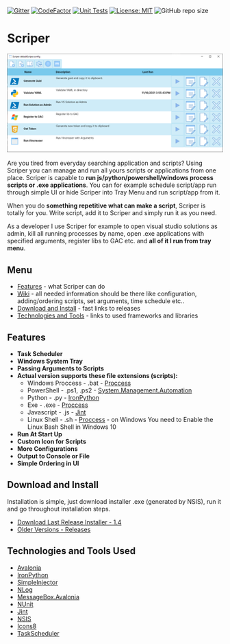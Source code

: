[![Gitter](https://badges.gitter.im/ScriperApp/community.svg)](https://gitter.im/ScriperApp/community?utm_source=badge&utm_medium=badge&utm_campaign=pr-badge)
[![CodeFactor](https://www.codefactor.io/repository/github/gramli/scriper/badge/master)](https://www.codefactor.io/repository/github/gramli/scriper/overview/master)
[![Unit Tests](https://github.com/Gramli/Scriper/actions/workflows/dotnet.yml/badge.svg?branch=master)](https://github.com/Gramli/Scriper/actions/workflows/dotnet.yml)
[![License: MIT](https://img.shields.io/badge/License-MIT-yellow.svg)](https://github.com/Gramli/Scriper/blob/master/LICENSE.md)
![GitHub repo size](https://img.shields.io/github/repo-size/Gramli/Scriper)

# Scriper

![Scriper Example](/Images/scriper.png)

Are you tired from everyday searching application and scripts? Using Scriper you can manage and run all yours scripts or applications from one place.
Scriper is capable to **run js/python/powershell/windows process scripts or .exe applications**. You can for example schedule script/app run through simple UI or hide Scriper into Tray Menu and run script/app from it.    

When you do **something repetitive what can make a script**, Scriper is totally for you. Write script, add it to Scriper and simply run it as you need.


As a developer I use Scriper for example to open visual studio solutions as admin, kill all running processes by name, open .exe applications with specified arguments, register libs to GAC etc. and **all of it I run from tray menu**.

## Menu
* [Features](#features) - what Scriper can do
* [Wiki](https://github.com/Gramli/Scriper/wiki) - all needed information should be there like configuration, adding/ordering scripts, set arguments, time schedule etc..    
* [Download and Install](#download-and-install) - fast links to releases   
* [Technologies and Tools](#technologies-and-tools-used) - links to used frameworks and libraries 

## Features
- **Task Scheduler**  
- **Windows System Tray**
- **Passing Arguments to Scripts**  
- **Actual version supports these file extensions (scripts):**
  * Windows Proccess - .bat - [Proccess](https://docs.microsoft.com/en-gb/dotnet/api/system.diagnostics.process?view=netcore-3.1)
  * PowerShell - .ps1, .ps2 -  [System.Management.Automation](https://www.nuget.org/packages/Microsoft.PowerShell.SDK/)
  * Python - .py - [IronPython](https://github.com/IronLanguages/ironpython2)
  * Exe - .exe -  [Proccess](https://docs.microsoft.com/en-gb/dotnet/api/system.diagnostics.process?view=netcore-3.1)
  * Javascript - .js - [Jint](https://github.com/sebastienros/jint)
  * Linux Shell - .sh -  [Proccess](https://docs.microsoft.com/en-gb/dotnet/api/system.diagnostics.process?view=netcore-3.1) - on Windows You need to Enable the Linux Bash Shell in Windows 10
- **Run At Start Up**
- **Custom Icon for Scripts**
- **More Configurations**
- **Output to Console or File**
- **Simple Ordering in UI**


## Download and Install
Installation is simple, just download installer .exe (generated by NSIS), run it and go throughout installation steps.
* [Download Last Release Installer - 1.4](https://github.com/Gramli/Scriper/releases/download/v1.4/ScriperInstaller.exe)
* [Older Versions - Releases](https://github.com/Gramli/Scriper/releases)


## Technologies and Tools Used
* [Avalonia](https://github.com/AvaloniaUI/Avalonia)
* [IronPython](https://github.com/IronLanguages/ironpython2)
* [SimpleInjector](https://github.com/simpleinjector/SimpleInjector)
* [NLog](https://github.com/NLog/NLog)
* [MessageBox.Avalonia](https://github.com/AvaloniaUtils/MessageBox.Avalonia)
* [NUnit](https://github.com/nunit/nunit)
* [Jint](https://github.com/sebastienros/jint)
* [NSIS](https://nsis.sourceforge.io/Download)
* [Icons8](https://icons8.com)
* [TaskScheduler](https://github.com/dahall/TaskScheduler)

